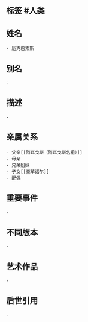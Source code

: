 ## 标签  #人类
## 姓名
	- 厄克巴索斯
## 别名
	-
## 描述
	-
## 亲属关系
	- 父亲[[阿耳戈斯（阿耳戈斯名祖）]]
	- 母亲
	- 兄弟姐妹
	- 子女[[亚革诺尔]]
	- 配偶
## 重要事件
	-
## 不同版本
	-
## 艺术作品
	-
## 后世引用
	-

